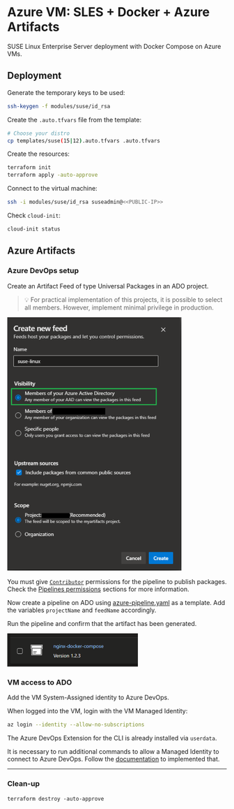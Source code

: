 # Azure VM: SLES + Docker + Azure Artifacts

SUSE Linux Enterprise Server deployment with Docker Compose on Azure VMs.

## Deployment

Generate the temporary keys to be used:

```sh
ssh-keygen -f modules/suse/id_rsa
```

Create the `.auto.tfvars` file from the template:

```sh
# Choose your distro
cp templates/suse(15|12).auto.tfvars .auto.tfvars
```

Create the resources:

```sh
terraform init
terraform apply -auto-approve
```

Connect to the virtual machine:

```sh
ssh -i modules/suse/id_rsa suseadmin@<<PUBLIC-IP>>
```

Check `cloud-init`:

```sh
cloud-init status
```

## Azure Artifacts

### Azure DevOps setup

Create an Artifact Feed of type Universal Packages in an ADO project.

> 💡 For practical implementation of this projects, it is possible to select all members. However, implement minimal privilege in production.

<img src=".assets/feed.png" width=400 />

You must give [`Contributor`][1] permissions for the pipeline to publish packages. Check the [Pipelines permissions][2] sections for more information.

Now create a pipeline on ADO using [azure-pipeline.yaml](./azure-pipeline.yaml) as a template. Add the variables `projectName` and `feedName` accordingly.

Run the pipeline and confirm that the artifact has been generated.

<img src=".assets/artifact.png" width=300 />

### VM access to ADO

Add the VM System-Assigned identity to Azure DevOps.

When logged into the VM, login with the VM Managed Identity:

```sh
az login --identity --allow-no-subscriptions
```

The Azure DevOps Extension for the CLI is already installed via `userdata`.

It is necessary to run additional commands to allow a Managed Identity to connect to Azure DevOps. Follow the [documentation][3] to implemented that.


---

### Clean-up

```
terraform destroy -auto-approve
```


[1]: https://learn.microsoft.com/en-us/azure/devops/artifacts/feeds/feed-permissions?view=azure-devops#permissions-table
[2]: https://learn.microsoft.com/en-us/azure/devops/artifacts/feeds/feed-permissions?view=azure-devops#pipelines-permissions
[3]: https://learn.microsoft.com/en-us/azure/devops/integrate/get-started/authentication/service-principal-managed-identity?view=azure-devops#q-can-i-use-a-service-principal-or-managed-identity-with-azure-cli

